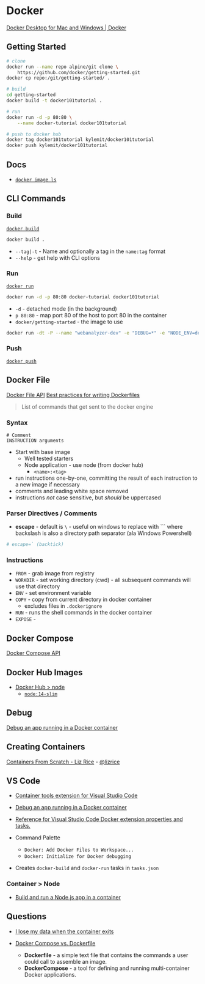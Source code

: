 # Docker

[Docker Desktop for Mac and Windows | Docker](https://www.docker.com/products/docker-desktop)


## Getting Started

```bash
# clone
docker run --name repo alpine/git clone \
    https://github.com/docker/getting-started.git
docker cp repo:/git/getting-started/ .

# build
cd getting-started
docker build -t docker101tutorial .

# run
docker run -d -p 80:80 \
    --name docker-tutorial docker101tutorial

# push to docker hub
docker tag docker101tutorial kylemit/docker101tutorial
docker push kylemit/docker101tutorial
```

## Docs

* [`docker image ls`](https://docs.docker.com/engine/reference/commandline/image_ls/)

## CLI Commands



### Build

[`docker build`](https://docs.docker.com/engine/reference/commandline/build/)

```bash
docker build .
```

* `--tag|-t` - Name and optionally a tag in the `name:tag` format
* `--help` - get help with CLI options


### Run

[`docker run`](https://docs.docker.com/engine/reference/run/)

```bash
docker run -d -p 80:80 docker-tutorial docker101tutorial
```

* `-d` - detached mode (in the background)
* `p 80:80` - map port 80 of the host to port 80 in the container
* `docker/getting-started` - the image to use

```bash
docker run -dt -P --name "webanalyzer-dev" -e "DEBUG=*" -e "NODE_ENV=development" --label "com.microsoft.created-by=visual-studio-code" -p "9229:9229" "webanalyzer:latest" nest start --debug 0.0.0.0:9229
```

### Push

[`docker push`](https://docs.docker.com/engine/reference/commandline/push/)





## Docker File

[Docker File API](https://docs.docker.com/engine/reference/builder/)
[Best practices for writing Dockerfiles](https://docs.docker.com/develop/develop-images/dockerfile_best-practices/)


> List of commands that get sent to the docker engine


### Syntax

```docker
# Comment
INSTRUCTION arguments
```

* Start with base image
  * Well tested starters
  * Node application - use node (from docker hub)
    * `<name>:<tag>`
* run instructions one-by-one, committing the result of each instruction to a new image if necessary
* comments and leading white space removed
* instructions *not* case sensitive, but *should* be uppercased

### Parser Directives / Comments

* **escape** - default is `\` - useful on windows to replace with `\`` where backslash is also a directory path separator (ala Windows Powershell)

```bash
# escape=` (backtick)
```


### Instructions

* `FROM` - grab image from registry
* `WORKDIR` - set working directory (cwd) - all subsequent commands will use that directory
* `ENV` - set environment variable
* `COPY` - copy from current directory in docker container
  * excludes files in `.dockerignore`
* `RUN` - runs the shell commands in the docker container
* `EXPOSE` -


## Docker Compose

[Docker Compose API](https://docs.docker.com/compose/)


## Docker Hub Images

* [Docker Hub > node](https://hub.docker.com/_/node)
  * [`node:14-slim`](https://github.com/nodejs/docker-node/blob/master/14/stretch-slim/Dockerfile)


## Debug

[Debug an app running in a Docker container](https://code.visualstudio.com/docs/containers/debug-common)


## Creating Containers

[Containers From Scratch - Liz Rice](https://www.youtube.com/watch?v=8fi7uSYlOdc) - [@lizrice](https://twitter.com/lizrice)


## VS Code

* [Container tools extension for Visual Studio Code](https://code.visualstudio.com/docs/containers/overview)
* [Debug an app running in a Docker container](https://code.visualstudio.com/docs/containers/debug-common)
* [Reference for Visual Studio Code Docker extension properties and tasks.](https://code.visualstudio.com/docs/containers/reference)

* Command Palette
  * `Docker: Add Docker Files to Workspace...`
  * `Docker: Initialize for Docker debugging`
* Creates `docker-build` and `docker-run` tasks in `tasks.json`


### Container > Node

* [Build and run a Node.js app in a container](https://code.visualstudio.com/docs/containers/quickstart-node)




## Questions

* [I lose my data when the container exits](https://stackoverflow.com/q/19585028/1366033)


* [Docker Compose vs. Dockerfile](https://stackoverflow.com/q/29480099/1366033)

  * **Dockerfile** - a simple text file that contains the commands a user could call to assemble an image.
  * **DockerCompose** - a tool for defining and running multi-container Docker applications.

